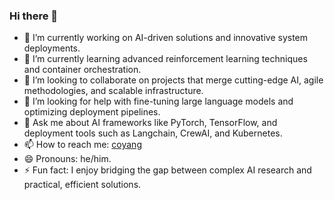 ### Hi there 👋

- 🔭 I’m currently working on AI-driven solutions and innovative system
  deployments.
- 🌱 I’m currently learning advanced reinforcement learning techniques and
  container orchestration.
- 👯 I’m looking to collaborate on projects that merge cutting-edge AI, agile
  methodologies, and scalable infrastructure.
- 🤔 I’m looking for help with fine-tuning large language models and optimizing
  deployment pipelines.
- 💬 Ask me about AI frameworks like PyTorch, TensorFlow, and deployment tools
  such as Langchain, CrewAI, and Kubernetes.
- 📫 How to reach me: [coyang](https://coyang.top/about/)
- 😄 Pronouns: he/him.
- ⚡ Fun fact: I enjoy bridging the gap between complex AI research and
  practical, efficient solutions.
